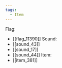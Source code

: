 ```yaml
---
tags:
  - Item
---
```

Flag:
- [[flag_11390]]
Sound:
- [[sound_43]]
- [[sound_17]]
- [[sound_44]]
Item:
- [[item_381]]
